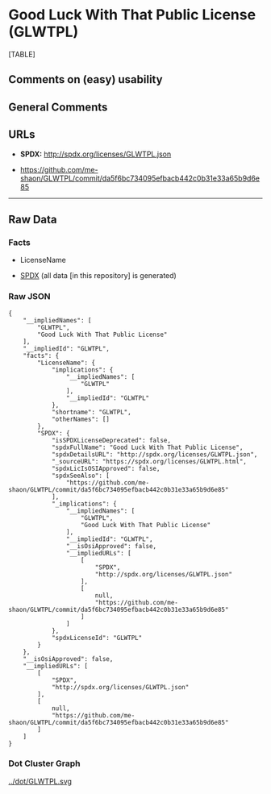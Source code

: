 Good Luck With That Public License (GLWTPL)
===========================================

[TABLE]

Comments on (easy) usability
----------------------------

General Comments
----------------

URLs
----

-   **SPDX:** http://spdx.org/licenses/GLWTPL.json

-   https://github.com/me-shaon/GLWTPL/commit/da5f6bc734095efbacb442c0b31e33a65b9d6e85

------------------------------------------------------------------------

Raw Data
--------

### Facts

-   LicenseName

-   [SPDX](https://spdx.org/licenses/GLWTPL.html "SPDX") (all data \[in
    this repository\] is generated)

### Raw JSON

    {
        "__impliedNames": [
            "GLWTPL",
            "Good Luck With That Public License"
        ],
        "__impliedId": "GLWTPL",
        "facts": {
            "LicenseName": {
                "implications": {
                    "__impliedNames": [
                        "GLWTPL"
                    ],
                    "__impliedId": "GLWTPL"
                },
                "shortname": "GLWTPL",
                "otherNames": []
            },
            "SPDX": {
                "isSPDXLicenseDeprecated": false,
                "spdxFullName": "Good Luck With That Public License",
                "spdxDetailsURL": "http://spdx.org/licenses/GLWTPL.json",
                "_sourceURL": "https://spdx.org/licenses/GLWTPL.html",
                "spdxLicIsOSIApproved": false,
                "spdxSeeAlso": [
                    "https://github.com/me-shaon/GLWTPL/commit/da5f6bc734095efbacb442c0b31e33a65b9d6e85"
                ],
                "_implications": {
                    "__impliedNames": [
                        "GLWTPL",
                        "Good Luck With That Public License"
                    ],
                    "__impliedId": "GLWTPL",
                    "__isOsiApproved": false,
                    "__impliedURLs": [
                        [
                            "SPDX",
                            "http://spdx.org/licenses/GLWTPL.json"
                        ],
                        [
                            null,
                            "https://github.com/me-shaon/GLWTPL/commit/da5f6bc734095efbacb442c0b31e33a65b9d6e85"
                        ]
                    ]
                },
                "spdxLicenseId": "GLWTPL"
            }
        },
        "__isOsiApproved": false,
        "__impliedURLs": [
            [
                "SPDX",
                "http://spdx.org/licenses/GLWTPL.json"
            ],
            [
                null,
                "https://github.com/me-shaon/GLWTPL/commit/da5f6bc734095efbacb442c0b31e33a65b9d6e85"
            ]
        ]
    }

### Dot Cluster Graph

[../dot/GLWTPL.svg](../dot/GLWTPL.svg "../dot/GLWTPL.svg")
